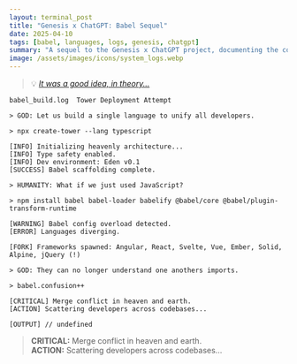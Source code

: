 ```yaml
---
layout: terminal_post
title: "Genesis x ChatGPT: Babel Sequel"
date: 2025-04-10
tags: [babel, languages, logs, genesis, chatgpt]
summary: "A sequel to the Genesis x ChatGPT project, documenting the confusion and divergence during the Babel deployment."
image: /assets/images/icons/system_logs.webp
---
```


> 💡 [*It was a good idea, in theory...*]("https://en.wikipedia.org/wiki/Tower_of_Babel")

```log
babel_build.log  Tower Deployment Attempt

> GOD: Let us build a single language to unify all developers.

> npx create-tower --lang typescript

[INFO] Initializing heavenly architecture...
[INFO] Type safety enabled.
[INFO] Dev environment: Eden v0.1
[SUCCESS] Babel scaffolding complete.

> HUMANITY: What if we just used JavaScript?

> npm install babel babel-loader babelify @babel/core @babel/plugin-transform-runtime

[WARNING] Babel config overload detected.
[ERROR] Languages diverging.

[FORK] Frameworks spawned: Angular, React, Svelte, Vue, Ember, Solid, Alpine, jQuery (!)

> GOD: They can no longer understand one anothers imports.

> babel.confusion++

[CRITICAL] Merge conflict in heaven and earth.
[ACTION] Scattering developers across codebases...

[OUTPUT] // undefined
```

> **CRITICAL:** Merge conflict in heaven and earth.  
> **ACTION:** Scattering developers across codebases...

